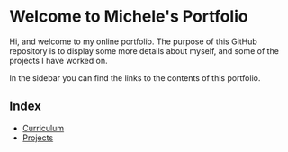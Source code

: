 # Welcome to Michele's Portfolio

Hi, and welcome to my online portfolio. The purpose of this GitHub repository is to display some more details about myself, and some of the projects I have worked on.

In the sidebar you can find the links to the contents of this portfolio.

## Index

- [Curriculum](https://mfacchinelli.github.io/curriculum.html)
- [Projects](https://mfacchinelli.github.io/experience.html)

